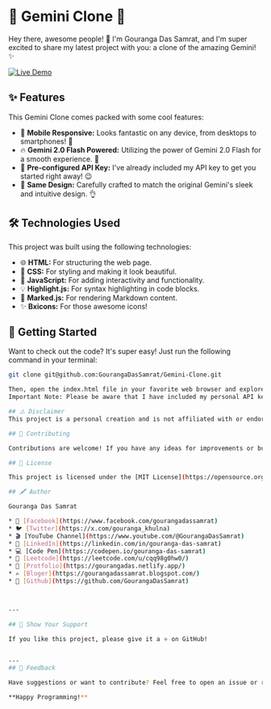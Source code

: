# 🤖 Gemini Clone 🚀

Hey there, awesome people! 👋 I'm Gouranga Das Samrat, and I'm super excited to share my latest project with you: a clone of the amazing Gemini! ✨

[![Live Demo](https://img.shields.io/badge/Live-Demo-brightgreen)](https://geminiclonebygouranga.netlify.app/)

## ✨ Features

This Gemini Clone comes packed with some cool features:

* 📱 **Mobile Responsive:** Looks fantastic on any device, from desktops to smartphones! 🤩
* 🔥 **Gemini 2.0 Flash Powered:** Utilizing the power of Gemini 2.0 Flash for a smooth experience. 💪
* 🔑 **Pre-configured API Key:** I've already included my API key to get you started right away! 😉
* 🎨 **Same Design:** Carefully crafted to match the original Gemini's sleek and intuitive design. 👌

## 🛠️ Technologies Used

This project was built using the following technologies:

* 🌐 **HTML:** For structuring the web page.
* 🎨 **CSS:** For styling and making it look beautiful.
* 📜 **JavaScript:** For adding interactivity and functionality.
* 💡 **Highlight.js:** For syntax highlighting in code blocks.
* 📝 **Marked.js:** For rendering Markdown content.
* ✨ **Bxicons:** For those awesome icons!

## 🚀 Getting Started

Want to check out the code? It's super easy! Just run the following command in your terminal:

```bash
git clone git@github.com:GourangaDasSamrat/Gemini-Clone.git

Then, open the index.html file in your favorite web browser and explore! 🤓
Important Note: Please be aware that I have included my personal API key in this project for demonstration purposes. If you plan to use this for anything beyond personal exploration, I highly recommend you replace it with your own API key for security reasons. 🔒

## ⚠️ Disclaimer
This project is a personal creation and is not affiliated with or endorsed by Google or the official Gemini product. Its built purely for educational and demonstration purposes. 😊

## 👏 Contributing

Contributions are welcome! If you have any ideas for improvements or bug fixes, please open an issue or submit a pull request.

## 📰 License

This project is licensed under the [MIT License](https://opensource.org/licenses/MIT).

## 🖋️ Author

Gouranga Das Samrat

* 📘 [Facebook](https://www.facebook.com/gourangadassamrat)
* 🐦 [Twitter](https://x.com/gouranga_khulna)
* 🎬 [YouTube Channel](https://www.youtube.com/@GourangaDasSamrat)
* 💼 [LinkedIn](https://linkedin.com/in/gouranga-das-samrat)
* 💻 [Code Pen](https://codepen.io/gouranga-das-samrat)
* 🚀 [Leetcode](https://leetcode.com/u/cqq98g0hw0/)
* 🎨 [Protfolio](https://gourangadas.netlify.app/)
* ✍️ [Bloger](https://gourangadassamrat.blogspot.com/)
* 🐙 [Github](https://github.com/GourangaDasSamrat)



---

## 🌟 Show Your Support

If you like this project, please give it a ⭐ on GitHub!


---
## 📢 Feedback

Have suggestions or want to contribute? Feel free to open an issue or reach out to me through my social profiles.

**Happy Programming!**
